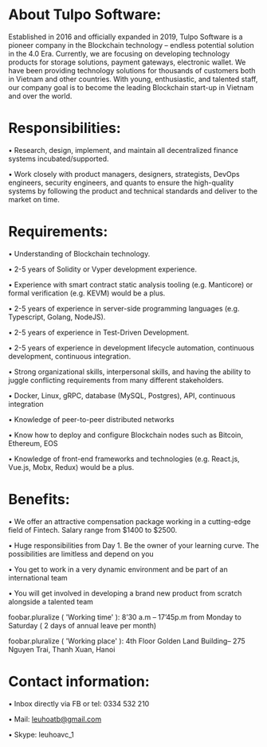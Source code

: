 # About Tulpo Software:

Established in 2016 and officially expanded in 2019, Tulpo Software is a pioneer company in the Blockchain technology – endless potential solution in the 4.0 Era. Currently, we are focusing on developing technology products for storage solutions, payment gateways, electronic wallet. We have been providing technology solutions for thousands of customers both in Vietnam and other countries. With young, enthusiastic, and talented staff, our company goal is to become the leading Blockchain start-up in Vietnam and over the world.

# Responsibilities:

•	Research, design, implement, and maintain all decentralized finance systems incubated/supported.

•	Work closely with product managers, designers, strategists, DevOps engineers, security engineers, and quants to ensure the high-quality systems by following the product and technical standards and deliver to the market on time.

# Requirements:

•	Understanding of Blockchain technology.  

•	2-5 years of Solidity or Vyper development experience.

•	Experience with smart contract static analysis tooling (e.g. Manticore) or formal verification (e.g. KEVM) would be a plus.

•	2-5 years of experience in server-side programming languages (e.g. Typescript, Golang, NodeJS).

•	2-5 years of experience in Test-Driven Development.

•	2-5 years of experience in development lifecycle automation, continuous development, continuous integration.

•	Strong organizational skills, interpersonal skills, and having the ability to juggle conflicting requirements from many different stakeholders.

•	Docker, Linux, gRPC, database (MySQL, Postgres), API, continuous integration

•	 Knowledge of peer-to-peer distributed networks

•	Know how to deploy and configure Blockchain nodes such as Bitcoin, Ethereum, EOS

•	Knowledge of front-end frameworks and technologies (e.g. React.js, Vue.js, Mobx, Redux) would be a plus.

# Benefits:

•	We offer an attractive compensation package working in a cutting-edge field of Fintech. Salary range from $1400 to $2500.

•	Huge responsibilities from Day 1. Be the owner of your learning curve. The possibilities are limitless and depend on you

•	You get to work in a very dynamic environment and be part of an international team

•	You will get involved in developing a brand new product from scratch alongside a talented team

foobar.pluralize ( 'Working time' ): 8’30 a.m – 17’45p.m from Monday to Saturday ( 2 days of annual leave per month)

foobar.pluralize ( 'Working place' ): 4th Floor Golden Land Building– 275 Nguyen Trai, Thanh Xuan, Hanoi

# Contact information:

•	Inbox directly via FB or tel: 0334 532 210

•	Mail: leuhoatb@gmail.com

•	Skype: leuhoavc_1



 

